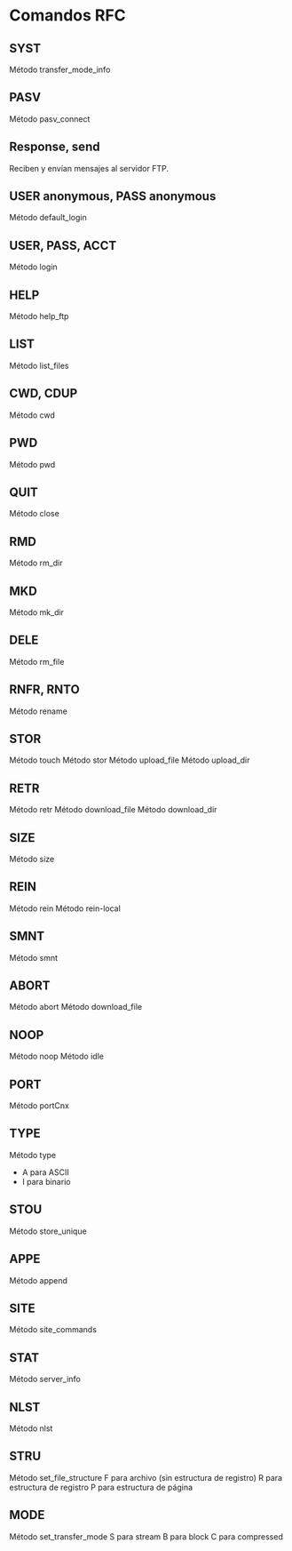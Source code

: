 # Comandos RFC

## SYST

Método transfer_mode_info

## PASV

Método pasv_connect

## Response, send

Reciben y envían mensajes al servidor FTP.

## USER anonymous, PASS anonymous

Método default_login

## USER, PASS, ACCT

Método login

## HELP

Método help_ftp

## LIST

Método list_files

## CWD, CDUP

Método cwd

## PWD

Método pwd

## QUIT

Método close

## RMD

Método rm_dir

## MKD

Método mk_dir

## DELE

Método rm_file

## RNFR, RNTO

Método rename

## STOR

Método touch
Método stor
Método upload_file
Método upload_dir

## RETR

Método retr
Método download_file
Método download_dir

## SIZE

Método size

## REIN

Método rein
Método rein-local

## SMNT

Método smnt

## ABORT

Método abort
Método download_file

## NOOP

Método noop
Método idle

## PORT

Método portCnx

## TYPE

Método type

- A para ASCII
- I para binario

## STOU

Método store_unique

## APPE

Método append

## SITE

Método site_commands

## STAT

Método server_info

## NLST

Método nlst

## STRU

Método set_file_structure
F para archivo (sin estructura de registro)
R para estructura de registro
P para estructura de página

## MODE

Método set_transfer_mode
S para stream
B para block
C para compressed
